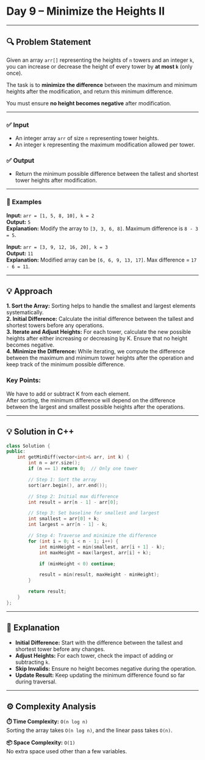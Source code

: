 # Day 9 – Minimize the Heights II

---

## 🔍 Problem Statement

Given an array `arr[]` representing the heights of `n` towers and an integer `k`, you can increase or decrease the height of every tower by **at most `k`** (only once).

The task is to **minimize the difference** between the maximum and minimum heights after the modification, and return this minimum difference.

You must ensure **no height becomes negative** after modification.

---

### ✅ Input

- An integer array `arr` of size `n` representing tower heights.
- An integer `k` representing the maximum modification allowed per tower.

### ✅ Output

- Return the minimum possible difference between the tallest and shortest tower heights after modification.

---

### 🧪 Examples

**Input:** `arr = [1, 5, 8, 10], k = 2`  
**Output:** `5`  
**Explanation:** Modify the array to `[3, 3, 6, 8]`. Maximum difference is `8 - 3 = 5`.

**Input:** `arr = [3, 9, 12, 16, 20], k = 3`  
**Output:** `11`  
**Explanation:** Modified array can be `[6, 6, 9, 13, 17]`. Max difference = `17 - 6 = 11`.

---

## 💡 Approach

__1. Sort the Array:__ Sorting helps to handle the smallest and largest elements systematically. <br>
__2. Initial Difference:__ Calculate the initial difference between the tallest and shortest towers before any operations.<br>
__3. Iterate and Adjust Heights:__ For each tower, calculate the new possible heights after either increasing or decreasing by K. Ensure that no height becomes negative.<br>
__4. Minimize the Difference:__ While iterating, we compute the difference between the maximum and minimum tower heights after the operation and keep track of the minimum possible difference.<br>


### Key Points:
We have to add or subtract K from each element.<br>
After sorting, the minimum difference will depend on the difference between the largest and smallest possible heights after the operations.

---

## 💡 Solution in C++

```cpp
class Solution {
public:
    int getMinDiff(vector<int>& arr, int k) {
        int n = arr.size();
        if (n == 1) return 0;  // Only one tower

        // Step 1: Sort the array
        sort(arr.begin(), arr.end());

        // Step 2: Initial max difference
        int result = arr[n - 1] - arr[0];

        // Step 3: Set baseline for smallest and largest
        int smallest = arr[0] + k;
        int largest = arr[n - 1] - k;

        // Step 4: Traverse and minimize the difference
        for (int i = 0; i < n - 1; i++) {
            int minHeight = min(smallest, arr[i + 1] - k);
            int maxHeight = max(largest, arr[i] + k);

            if (minHeight < 0) continue;

            result = min(result, maxHeight - minHeight);
        }

        return result;
    }
};


```

---

## 📘 Explanation

- **Initial Difference:** Start with the difference between the tallest and shortest tower before any changes.
- **Adjust Heights:** For each tower, check the impact of adding or subtracting `k`.
- **Skip Invalids:** Ensure no height becomes negative during the operation.
- **Update Result:** Keep updating the minimum difference found so far during traversal.

---

## ⚙️ Complexity Analysis

**⏱️ Time Complexity:** `O(n log n)`  
Sorting the array takes `O(n log n)`, and the linear pass takes `O(n)`.

**📦 Space Complexity:** `O(1)`  
No extra space used other than a few variables.

